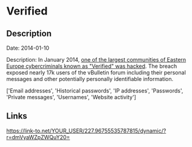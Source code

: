 # Verified

## Description

Date: 2014-01-10

Description:
In January 2014, <a href="http://securityaffairs.co/wordpress/21120/cyber-crime/verified-communities-hacked.html" target="_blank" rel="noopener">one of the largest communities of Eastern Europe cybercriminals known as "Verified" was hacked</a>. The breach exposed nearly 17k users of the vBulletin forum including their personal messages and other potentially personally identifiable information.


['Email addresses', 'Historical passwords', 'IP addresses', 'Passwords', 'Private messages', 'Usernames', 'Website activity']

## Links

https://link-to.net/YOUR_USER/227.96755535787815/dynamic/?r=dmVyaWZpZWQuY20=